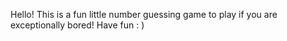 Hello! This is a fun little number guessing game to play if you are exceptionally bored! Have fun : )
